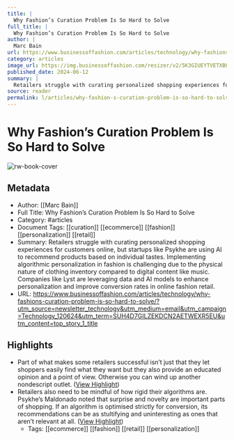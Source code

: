 ```yaml
---
title: |
  Why Fashion’s Curation Problem Is So Hard to Solve
full_title: |
  Why Fashion’s Curation Problem Is So Hard to Solve
author: |
  Marc Bain
url: https://www.businessoffashion.com/articles/technology/why-fashions-curation-problem-is-so-hard-to-solve/?utm_source=newsletter_technology&utm_medium=email&utm_campaign=Technology_120624&utm_term=SUH4D7GILZEKDCN2AETWEXR5EU&utm_content=top_story_1_title
category: articles
image_url: https://img.businessoffashion.com/resizer/v2/5K3GIUEYTVETXBQGC64YJVQDHM.jpg?smart=true&auth=5763044299a4176d64cf3dfc3ef48ba38c0bfe9fb3ddc08c77a97e2af1dfe9ab&width=1200&height=630
published_date: 2024-06-12
summary: |
  Retailers struggle with curating personalized shopping experiences for customers online, but startups like Psykhe are using AI to recommend products based on individual tastes. Implementing algorithmic personalization in fashion is challenging due to the physical nature of clothing inventory compared to digital content like music. Companies like Lyst are leveraging data and AI models to enhance personalization and improve conversion rates in online fashion retail.
source: reader
permalink: l/articles/why-fashion-s-curation-problem-is-so-hard-to-solve
---
```

# Why Fashion’s Curation Problem Is So Hard to Solve

![rw-book-cover](https://img.businessoffashion.com/resizer/v2/5K3GIUEYTVETXBQGC64YJVQDHM.jpg?smart=true&auth=5763044299a4176d64cf3dfc3ef48ba38c0bfe9fb3ddc08c77a97e2af1dfe9ab&width=1200&height=630)

## Metadata
- Author: [[Marc Bain]]
- Full Title: Why Fashion’s Curation Problem Is So Hard to Solve
- Category: #articles
- Document Tags: [[curation]] [[ecommerce]] [[fashion]] [[personalization]] [[retail]] 
- Summary: Retailers struggle with curating personalized shopping experiences for customers online, but startups like Psykhe are using AI to recommend products based on individual tastes. Implementing algorithmic personalization in fashion is challenging due to the physical nature of clothing inventory compared to digital content like music. Companies like Lyst are leveraging data and AI models to enhance personalization and improve conversion rates in online fashion retail.
- URL: https://www.businessoffashion.com/articles/technology/why-fashions-curation-problem-is-so-hard-to-solve/?utm_source=newsletter_technology&utm_medium=email&utm_campaign=Technology_120624&utm_term=SUH4D7GILZEKDCN2AETWEXR5EU&utm_content=top_story_1_title

## Highlights
- Part of what makes some retailers successful isn’t just that they let shoppers easily find what they want but they also provide an educated opinion and a point of view. Otherwise you can wind up another nondescript outlet. ([View Highlight](https://read.readwise.io/read/01j08fhm0sz88qhjwt9fwjczs1))
- Retailers also need to be mindful of how rigid their algorithms are. Psykhe’s Maldonado noted that surprise and novelty are important parts of shopping. If an algorithm is optimised strictly for conversion, its recommendations can be as stultifying and uninteresting as ones that aren’t relevant at all. ([View Highlight](https://read.readwise.io/read/01j08fj1w07q9aa5cb2czzga24))
    - Tags: [[ecommerce]] [[fashion]] [[retail]] [[personalization]] 


